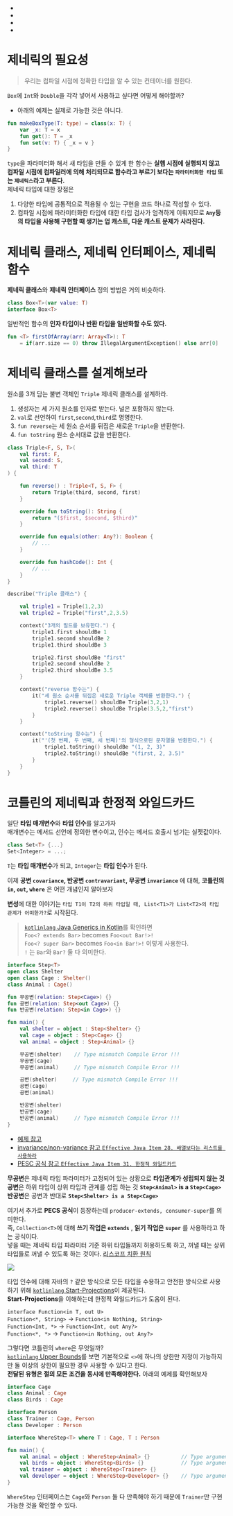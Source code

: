 <!-- TOC -->

- [](#)
- [](#)
- [](#)
- [](#)

<!-- /TOC -->

# **제네릭의 필요성**

> 우리는 컴파일 시점에 정확한 타입을 알 수 있는 컨테이너를 원한다.  

`Box`에 `Int`와 `Double`을 각각 넣어서 사용하고 싶다면 어떻게 해야할까?  
- 아래의 예제는 실제로 가능한 것은 아니다.

```kotlin
fun makeBoxType(T: type) = class(x: T) {
    var _x: T = x
    fun get(): T = _x
    fun set(v: T) { _x = v }
}
```

`type`을 파라미터화 해서 새 타입을 만들 수 있게 한 함수는 **실햄 시점에 실행되지 않고 컴파일 시점에 컴파일러에 의해 처리되므로 함수라고 부르기 보다는 `파라미터화한 타입` 또는 `제네릭스`라고 부른다.**  
제네릭 타입에 대한 장점은

1. 다양한 타입에 공통적으로 적용될 수 있는 구현을 코드 하나로 작성할 수 있다.
2. 컴파일 시점에 파라미터화한 타입에 대한 타입 검사가 엄격하게 이뤄지므로 **`Any`등의 타입을 사용해 구현할 때 생기는 업 캐스트, 다운 캐스트 문제가 사라진다.**

# **제네릭 클래스, 제네릭 인터페이스, 제네릭 함수**

**제네릭 클래스**와 **제네릭 인터페이스** 정의 방법은 거의 비슷하다.  

```kotlin
class Box<T>(var value: T)
interface Box<T>
```

일반적인 함수의 **인자 타입이나 반환 타입을 일반화할 수도 있다.**  

```kotlin
fun <T> firstOfArray(arr: Array<T>): T 
    = if(arr.size == 0) throw IllegalArgumentException() else arr[0]
```

# **제네릭 클래스를 설계해보라**

원소를 3개 담는 불변 객체인 `Triple` 제네릭 클래스를 설계하라.  

1. 생성자는 세 가지 원소를 인자로 받는다. 널은 포함하지 않는다.
2. `val`로 선언하여 `first`,`second`,`third`로 명명한다.
3. `fun reverse`는 세 원소 순서를 뒤집은 새로운 `Triple`을 반환한다.
4. `fun toString` 원소 순서대로 값을 반환한다.

```kotlin
class Triple<F, S, T>(
    val first: F,
    val second: S,
    val third: T
) {

    fun reverse() : Triple<T, S, F> {
        return Triple(third, second, first)
    }

    override fun toString(): String {
        return "($first, $second, $third)"
    }

    override fun equals(other: Any?): Boolean {
        // ...
    }

    override fun hashCode(): Int {
        // ...
    }
}

describe("Triple 클래스") {

    val triple1 = Triple(1,2,3)
    val triple2 = Triple("first",2,3.5)

    context("3개의 필드를 보유한다.") {
        triple1.first shouldBe 1
        triple1.second shouldBe 2
        triple1.third shouldBe 3

        triple2.first shouldBe "first"
        triple2.second shouldBe 2
        triple2.third shouldBe 3.5
    }

    context("reverse 함수는") {
        it("세 원소 순서를 뒤집은 새로운 Triple 객체를 반환한다.") {
            triple1.reverse() shouldBe Triple(3,2,1)
            triple2.reverse() shouldBe Triple(3.5,2,"first")
        }
    }

    context("toString 함수는") {
        it("'(첫 번째, 두 번째, 세 번째)'의 형식으로된 문자열을 반환한다.") {
            triple1.toString() shouldBe "(1, 2, 3)"
            triple2.toString() shouldBe "(first, 2, 3.5)"
        }
    }
}
```

# **코틀린의 제네릭과 한정적 와일드카드**
  
일단 **타입 매개변수**와 **타입 인수**를 알고가자  
매개변수는 메서드 선언에 정의한 변수이고, 인수는 메서드 호출시 넘기는 실젯값이다.

```kotlin
class Set<T> {...}
Set<Integer> = ...;
```

`T`는 **타입 매개변수**가 되고, `Integer`는 **타입 인수**가 된다.  
    
이제 **공변 `covariance`, 반공변 `contravariant`, 무공변 `invariance`** 에 대해, **코틀린의 `in`, `out`, `where`** 은 어떤 개념인지 알아보자  
  
**변성**에 대한 이야기는 `타입 T1이 T2의 하위 타입일 때, List<T1>가 List<T2>의 타입 관계가 어떠한가?`로 시작된다.  
  
> [`kotlinlang` Java Generics in Kotlin](https://kotlinlang.org/docs/java-interop.html#java-generics-in-kotlin)를 확인하면  
> `Foo<? extends Bar>` becomes `Foo<out Bar!>!`  
> `Foo<? super Bar>` becomes `Foo<in Bar!>!` 이렇게 사용한다.  
> `!` 는 `Bar`와 `Bar?` 둘 다 의미한다.  

```kotlin
interface Step<T>
open class Shelter
open class Cage : Shelter()
class Animal : Cage()

fun 무공변(relation: Step<Cage>) {}
fun 공변(relation: Step<out Cage>) {}
fun 반공변(relation: Step<in Cage>) {}

fun main() {
    val shelter = object : Step<Shelter> {}
    val cage = object : Step<Cage> {}
    val animal = object : Step<Animal> {}

    무공변(shelter)    // Type mismatch Compile Error !!!
    무공변(cage)
    무공변(animal)     // Type mismatch Compile Error !!!

    공변(shelter)     // Type mismatch Compile Error !!!
    공변(cage)
    공변(animal)

    반공변(shelter)
    반공변(cage)
    반공변(animal)     // Type mismatch Compile Error !!!
}
```
- [예제 참고](https://sungjk.github.io/2021/02/20/variance.html)
- [invariance/non-variance 참고 `Effective Java Item 28. 배열보다는 리스트를 사용하라`](https://github.com/jdalma/footprints/blob/main/effective-java/item28_%EB%B0%B0%EC%97%B4%EB%B3%B4%EB%8B%A4%EB%8A%94%20%EB%A6%AC%EC%8A%A4%ED%8A%B8%EB%A5%BC%20%EC%82%AC%EC%9A%A9%ED%95%98%EB%9D%BC.md)
- [PESC 공식 참고 `Effective Java Item 31. 한정적 와일드카드`](https://github.com/jdalma/footprints/blob/main/effective-java/item31_%ED%95%9C%EC%A0%95%EC%A0%81%20%EC%99%80%EC%9D%BC%EB%93%9C%EC%B9%B4%EB%93%9C%EB%A5%BC%20%EC%82%AC%EC%9A%A9%ED%95%B4%20API%20%EC%9C%A0%EC%97%B0%EC%84%B1%EC%9D%84%20%EB%86%92%EC%9D%B4%EB%9D%BC.md#pecs--producer-extends-consumer-super)
  
**무공변**은 제네릭 타입 파라미터가 고정되어 있는 상황으로 **타입관계가 성립되지 않는 것**  
**공변**은 하위 타입이 상위 타입과 관계를 성립 하는 것 **`Step<Animal>` is a `Step<Cage>`**  
**반공변**은 공변과 반대로 **`Step<Shelter> is a Step<Cage>`**  
  
여기서 추가로 **PECS 공식**이 등장하는데 `producer-extends, consumer-super`를 의미한다.  
즉, `Collection<T>`에 대해 **쓰기 작업은 `extends`** , **읽기 작업은 `super`** 를 사용하라고 하는 공식이다.  
넣을 때는 제네릭 타입 파라미터 기준 하위 타입들까지 허용하도록 하고, 꺼낼 때는 상위 타입들로 꺼낼 수 있도록 하는 것이다. [리스코프 치환 원칙](https://ko.wikipedia.org/wiki/%EB%A6%AC%EC%8A%A4%EC%BD%94%ED%94%84_%EC%B9%98%ED%99%98_%EC%9B%90%EC%B9%99)  
  
![](imgs/wildcards.png)

타입 인수에 대해 자바의 `?` 같은 방식으로 모든 타입을 수용하고 안전한 방식으로 사용하기 위해 [`kotlinlang` Start-Projections](https://kotlinlang.org/docs/generics.html#star-projections)이 제공된다.  
**Start-Projections**을 이해하는데 한정적 와일드카드가 도움이 된다.  
  
`interface Function<in T, out U>`  
`Function<*, String>` → `Function<in Nothing, String>`  
`Function<Int, *>` → `Function<Int, out Any?>`  
`Function<*, *>` → `Function<in Nothing, out Any?>`  
  
그렇다면 코틀린의 `where`은 무엇일까?  
[`kotlinlang` Upper Bounds](https://kotlinlang.org/docs/generics.html#upper-bounds)를 보면 기본적으로 `<>`에 하나의 상한만 지정이 가능하지만 둘 이상의 상한이 필요한 경우 사용할 수 있다고 한다.  
**전달된 유형은 절의 모든 조건을 동시에 만족해야한다.** 아래의 예제를 확인해보자
  
```kotlin
interface Cage
class Animal : Cage
class Birds : Cage

interface Person
class Trainer : Cage, Person
class Developer : Person

interface WhereStep<T> where T : Cage, T : Person

fun main() {
    val animal = object : WhereStep<Animal> {}          // Type argument is not within its bounds. Compile Error !!!
    val birds = object : WhereStep<Birds> {}            // Type argument is not within its bounds. Compile Error !!!
    val trainer = object : WhereStep<Trainer> {}
    val developer = object : WhereStep<Developer> {}    // Type argument is not within its bounds. Compile Error !!!
}
```

`WhereStep` 인터페이스는 `Cage`와 `Person` 둘 다 만족해야 하기 때문에 `Trainer`만 구현 가능한 것을 확인할 수 있다.  
